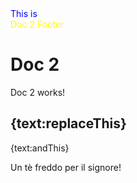 <style>
    @top-center {
        content: element(header);
    }

    @bottom-center {
        content: element(footer);
    }

    .header {
        position: running(header);
    }

    .footer {
        position: running(footer);
    }

    .yellow-bg {
        color: yellow;
    }

    .blue-bg {
        color: blue;
    }
</style>

<div class="header blue-bg">This is</div>
<div class="footer yellow-bg">Doc 2 Footer</div>

# Doc 2

Doc 2 works!

## {text:replaceThis}

{text:andThis}

Un tè freddo per il signore!